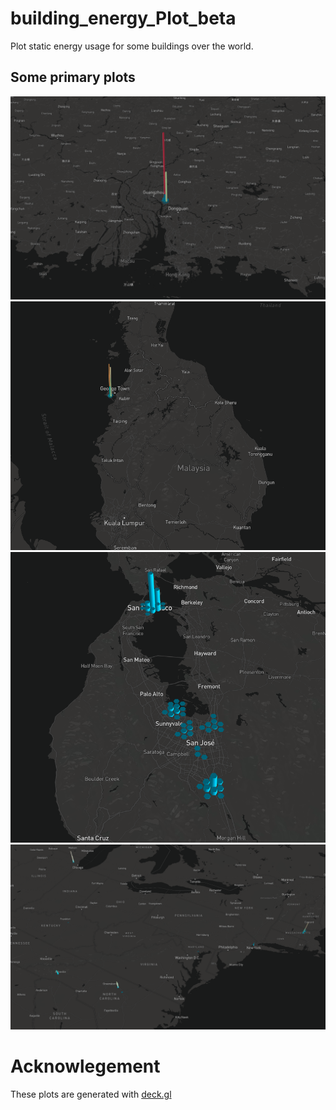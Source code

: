 # building_energy_Plot_beta
Plot static energy usage for some buildings over the world.

## Some primary plots

![China](plots/china.png?raw=true "China")
![Malaysia](https://github.com/chiqunz/building_energy_test/blob/master/plots/malaysia.png "Malaysia")
![Bay Area](https://github.com/chiqunz/building_energy_test/blob/master/plots/bay_area.png)
![US East](https://github.com/chiqunz/building_energy_test/blob/master/plots/us_east.png)


# Acknowlegement
These plots are generated with [deck.gl](https://github.com/uber/deck.gl)